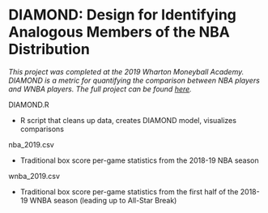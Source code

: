 # DIAMOND: Design for Identifying Analogous Members of the NBA Distribution

*This project was completed at the 2019 Wharton Moneyball Academy. DIAMOND is a metric for quantifying the comparison between NBA players and WNBA players. The full project can be found [here](https://jeremydumalig.com/diamond/).*

DIAMOND.R
* R script that cleans up data, creates DIAMOND model, visualizes comparisons

nba_2019.csv
* Traditional box score per-game statistics from the 2018-19 NBA season

wnba_2019.csv
* Traditional box score per-game statistics from the first half of the 2018-19 WNBA season (leading up to All-Star Break)
